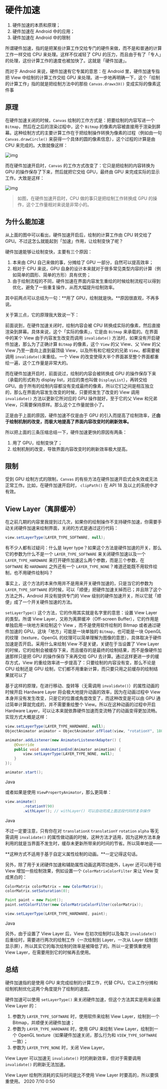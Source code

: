 # 硬件加速

1. 硬件加速的本质和原理；
2. 硬件加速在 Android 中的应用；
3. 硬件加速在 Android 中的限制

所谓硬件加速，指的是把某些计算工作交给专门的硬件来做，而不是和普通的计算工作一样交给 CPU 来处理。这样不仅减轻了 CPU 的压力，而且由于有了「专人」的处理，这份计算工作的速度也被加快了。这就是「硬件加速」。

而对于 Android 来说，硬件加速有它专属的意思：在 Android 里，硬件加速专指把 View 中绘制的计算工作交给 GPU 来处理。进一步地再明确一下，这个「绘制的计算工作」指的就是把绘制方法中的那些 `Canvas.drawx3X()` 变成实际的像素这件事

## **原理**

在硬件加速关闭的时候，`Canvas` 绘制的工作方式是：把要绘制的内容写进一个 `Bitmap`，然后在之后的渲染过程中，这个 `Bitmap` 的像素内容被直接用于渲染到屏幕。这种绘制方式的主要计算工作在于把绘制操作转换为像素的过程（例如由一句 `Canvas.drawCircle()` 来获得一个具体的圆的像素信息），这个过程的计算是由 CPU 来完成的。大致就像这样：

![img](http://wx3.sinaimg.cn/large/006tKfTcly1fjmybsw31fj30nb0iywfq.jpg)

而在硬件加速开启时，`Canvas` 的工作方式改变了：它只是把绘制的内容转换为 GPU 的操作保存了下来，然后就把它交给 GPU，最终由 GPU 来完成实际的显示工作。大致是这样：

![img](http://wx3.sinaimg.cn/large/006tKfTcly1fjmygtwiutj30nb0o2ta8.jpg)

> 如图，在硬件加速开启时，CPU 做的事只是把绘制工作转换成 GPU 的操作，这个工作量相对来说是非常小的。

## 为什么能加速

从上面的图中可以看出，硬件加速开启后，绘制的计算工作由 CPU 转交给了 GPU。不过这怎么就能起到「加速」作用，让绘制变快了呢？

硬件加速能够让绘制变快，主要有三个原因：

1. 本来由 CPU 自己来做的事，分摊给了 GPU 一部分，自然可以提高效率；
2. 相对于 CPU 来说，GPU 自身的设计本来就对于很多常见类型内容的计算（例如简单的圆形、简单的方形）具有优势；
3. 由于绘制流程的不同，硬件加速在界面内容发生重绘的时候绘制流程可以得到优化，避免了一些重复操作，从而大幅提升绘制效率。

其中前两点可以总结为一句：**用了 GPU，绘制就是快。**原因很直观，不再多说。

关于第三点，它的原理我大致说一下：

前面说到，在硬件加速关闭时，绘制内容会被 CPU 转换成实际的像素，然后直接渲染到屏幕。具体来说，这个「实际的像素」，它是由 `Bitmap` 来承载的。在界面中的某个 View 由于内容发生改变而调用 `invalidate()` 方法时，如果没有开启硬件加速，那么为了正确计算 `Bitmap` 的像素，这个 `View` 的父 View、父 View 的父 View 乃至一直向上直到最顶级 View，以及所有和它相交的兄弟 `View`，都需要被调用 `invalidate()`来重绘。一个 View 的改变使得大半个界面甚至整个界面都重绘一遍，这个工作量是非常大的。

而在硬件加速开启时，前面说过，绘制的内容会被转换成 GPU 的操作保存下来（承载的形式称为 display list，对应的类也叫做 `DisplayList`），再转交给 GPU。由于所有的绘制内容都没有变成最终的像素，所以它们之间是相互独立的，那么在界面内容发生改变的时候，只要把发生了改变的 View 调用 `invalidate()` 方法以更新它所对应的 GPU 操作就好，至于它的父 View 和兄弟 View，只需要保持原样。那么这个工作量就很小了。

正是由于上面的原因，硬件加速不仅是由于 GPU 的引入而提高了绘制效率，还**由于绘制机制的改变，而极大地提高了界面内容改变时的刷新效率。**

所以把上面的三条压缩总结一下，硬件加速更快的原因有两条：

1. 用了 GPU，绘制变快了；
2. 绘制机制的改变，导致界面内容改变时的刷新效率极大提高。

## **限制**

受到 GPU 绘制方式的限制，`Canvas` 的有些方法在硬件加速开启式会失效或无法正常工作。比如，在硬件加速开启时， `clipPath()` 在 API 18 及以上的系统中才有效。

## **View Layer（离屏缓冲）**

在之前几期的内容里我提到过几次，如果你的绘制操作不支持硬件加速，你需要手动关闭硬件加速来绘制界面，关闭的方式是通过这行代码：

```java
view.setLayerType(LAYER_TYPE_SOFTWARE, null);
```



有不少人都有过疑问：什么是 layer type？如果这个方法是硬件加速的开关，那么它的参数为什么不是一个 `LAYER_TYPE_SOFTWARE` 来关闭硬件加速以及一个 `LAYER_TYPE_HARDWARE` 来打开硬件加速这么两个参数，而是三个参数，在 `SOFTWARE` 和 `HARDWARE` 之外还有一个 `LAYER_TYPE_NONE`？难道还能既不用软件绘制，也不用硬件绘制吗？

事实上，这个方法的本来作用并不是用来开关硬件加速的，只是当它的参数为 `LAYER_TYPE_SOFTWARE` 的时候，可以「顺便」把硬件加速关掉而已；并且除了这个方法之外，Android 并没有提供专门的 View 级别的硬件加速开关，所以它就「顺便」成了一个开关硬件加速的方法。

`setLayerType()` 这个方法，它的作用其实就是名字里的意思：设置 View Layer 的类型。所谓 View Layer，又称为离屏缓冲（Off-screen Buffer），它的作用是单独启用一块地方来绘制这个 View ，而不是使用软件绘制的 Bitmap 或者通过硬件加速的 GPU。这块「地方」可能是一块单独的 `Bitmap`，也可能是一块 OpenGL 的纹理（texture，OpenGL 的纹理可以简单理解为图像的意思），具体取决于硬件加速是否开启。采用什么来绘制 View 不是关键，关键在于当设置了 View Layer 的时候，它的绘制会被缓存下来，而且缓存的是最终的绘制结果，而不是像硬件加速那样只是把 GPU 的操作保存下来再交给 GPU 去计算。通过这样更进一步的缓存方式，View 的重绘效率进一步提高了：只要绘制的内容没有变，那么不论是 CPU 绘制还是 GPU 绘制，它们都不用重新计算，而只要只用之前缓存的绘制结果就可以了

基于这样的原理，在进行移动、旋转等（无需调用 `invalidate()`）的属性动画的时候开启 Hardware Layer 将会极大地提升动画的效率，因为在动画过程中 View 本身并没有发生改变，只是它的位置或角度改变了，而这种改变是可以由 GPU 通过简单计算就完成的，并不需要重绘整个 View。所以在这种动画的过程中开启 Hardware Layer，可以让本来就依靠硬件加速而变流畅了的动画变得更加流畅。实现方式大概是这样：

```java
view.setLayerType(LAYER_TYPE_HARDWARE, null);
ObjectAnimator animator = ObjectAnimator.ofFloat(view, "rotationY", 180);

animator.addListener(new AnimatorListenerAdapter() {
    @Override
    public void onAnimationEnd(Animator animation) {
        view.setLayerType(LAYER_TYPE_NONE, null);
    }
});

animator.start();
```

Java

或者如果是使用 `ViewPropertyAnimator`，那么更简单：

```java
view.animate()
        .rotationY(90)
        .withLayer(); // withLayer() 可以自动完成上面这段代码的复杂操作
```

Java

不过一定要注意，只有你在对 `translationX` `translationY` `rotation` `alpha` 等无需调用 `invalidate()` 的属性做动画的时候，这种方法才适用，因为这种方法本身利用的就是当界面不发生时，缓存未更新所带来的时间的节省。所以简单地说——

**这种方式不适用于基于自定义属性绘制的动画。**一定记得这句话。

另外，除了用于关闭硬件加速和辅助属性动画这两项功能外，Layer 还可以用于给 View 增加一些绘制效果，例如设置一个 `ColorMatrixColorFilter` 来让 View 变成黑白的：

```java
ColorMatrix colorMatrix = new ColorMatrix();
colorMatrix.setSaturation(0);

Paint paint = new Paint();
paint.setColorFilter(new ColorMatrixColorFilter(colorMatrix));

view.setLayerType(LAYER_TYPE_HARDWARE, paint);
```

Java

另外，由于设置了 View Layer 后，View 在初次绘制时以及每次 `invalidate()` 后重绘时，需要进行两次的绘制工作（一次绘制到 Layer，一次从 Layer 绘制到显示屏），所以其实它的每次绘制的效率是被降低了的。所以一定要慎重使用 View Layer，在需要用到它的时候再去使用。

## **总结**



硬件加速指的是使用 GPU 来完成绘制的计算工作，代替 CPU。它从工作分摊和绘制机制优化这两个角度提升了绘制的速度。

硬件加速可以使用 `setLayerType()` 来关闭硬件加速，但这个方法其实是用来设置 View Layer 的：

1. 参数为 `LAYER_TYPE_SOFTWARE` 时，使用软件来绘制 View Layer，绘制到一个 Bitmap，并顺便关闭硬件加速；
2. 参数为 `LAYER_TYPE_HARDWARE` 时，使用 GPU 来绘制 View Layer，绘制到一个 OpenGL texture（如果硬件加速关闭，那么行为和 `VIEW_TYPE_SOFTWARE` 一致）；
3. 参数为 `LAYER_TYPE_NONE` 时，关闭 View Layer。

View Layer 可以加速无 `invalidate()` 时的刷新效率，但对于需要调用 `invalidate()` 的刷新无法加速。

View Layer 绘制所消耗的实际时间是比不使用 View Layer 时要高的，所以要慎重使用。
2020 7/10 0:50
